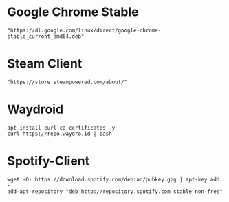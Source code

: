 # Google Chrome Stable
	"https://dl.google.com/linux/direct/google-chrome-stable_current_amd64.deb"
# Steam Client
	"https://store.steampowered.com/about/"
# Waydroid
	apt install curl ca-certificates -y
	curl https://repo.waydro.id | bash
# Spotify-Client
	wget -O- https://download.spotify.com/debian/pubkey.gpg | apt-key add -
	add-apt-repository "deb http://repository.spotify.com stable non-free"